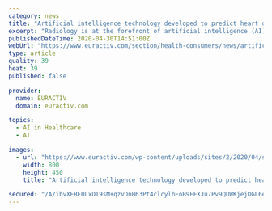 ```yaml
---
category: news
title: "Artificial intelligence technology developed to predict heart disease"
excerpt: "Radiology is at the forefront of artificial intelligence (AI) in the healthcare sector, as it can help enhance the quality of diagnosis on the basis of knowledge acquired from other patients, said medical professor Boris Brkljačić. When trialled in the UK and the US, the technology achieved a diagnostic performance of over 90% and halved the ..."
publishedDateTime: 2020-04-30T14:51:00Z
webUrl: "https://www.euractiv.com/section/health-consumers/news/artificial-intelligence-technology-developed-to-predict-heart-disease/"
type: article
quality: 39
heat: 39
published: false

provider:
  name: EURACTIV
  domain: euractiv.com

topics:
  - AI in Healthcare
  - AI

images:
  - url: "https://www.euractiv.com/wp-content/uploads/sites/2/2020/04/shutterstock_563773741-800x450.jpg"
    width: 800
    height: 450
    title: "Artificial intelligence technology developed to predict heart disease"

secured: "/A/ibvXEBE0LxDI9sM+qzvDnH63Pt4clcylhEoB9FFXJu7Pv9QUWKjejDGL6eIOyxIOfLw6Rj7zrl02aWszaUwxBIetQuUKwVxchoOAgI2Eah/5Kq/XTB/cPJSE9IpkpE7MTTz+EpYiiE8aBe+3cIY0URl3h4qskQi6TfAmjCJnVgHdbZx3JWFy/JobA5xf9nSREUSm2bY6EP3G73TKWwpkrKzxOB5egI/SFM4UN9Q9zZ/7enFrvgK8XtJGTGnVdSKtNkKe2VG5gU30f1YJvG66i5Dh1AsjicGX+GwHrcBejc4tS31lbVI3t3lHp+2n3;clljKZjgtjaWZ+Dvu5RZnA=="
---
```


